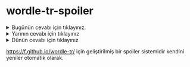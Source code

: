 # wordle-tr-spoiler

<details>
  <summary>Bugünün cevabı için tıklayınız.</summary>
  <br>
    <b> söven </b>
</details>

<details>
  <summary>Yarının cevabı için tıklayınız</summary>
  <br>
   <b> makus </b>
</details>

<details>
  <summary>Dünün cevabı için tıklayınız </summary>
  <br>
  <b> kasti </b>
</details>

https://f.github.io/wordle-tr/ için geliştirilmiş bir spoiler sistemidir kendini yeniler otomatik olarak.

